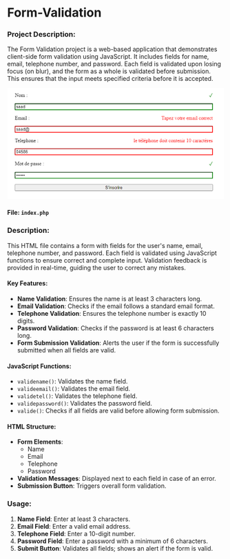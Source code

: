 # Form-Validation

### Project Description:
The Form Validation project is a web-based application that demonstrates client-side form validation using JavaScript. It includes fields for name, email, telephone number, and password. Each field is validated upon losing focus (on blur), and the form as a whole is validated before submission. This ensures that the input meets specified criteria before it is accepted.

<p align="center"><img src="fv.png"></p>

#### File: `index.php`

### Description:
This HTML file contains a form with fields for the user's name, email, telephone number, and password. Each field is validated using JavaScript functions to ensure correct and complete input. Validation feedback is provided in real-time, guiding the user to correct any mistakes.

#### Key Features:
- **Name Validation**: Ensures the name is at least 3 characters long.
- **Email Validation**: Checks if the email follows a standard email format.
- **Telephone Validation**: Ensures the telephone number is exactly 10 digits.
- **Password Validation**: Checks if the password is at least 6 characters long.
- **Form Submission Validation**: Alerts the user if the form is successfully submitted when all fields are valid.

#### JavaScript Functions:
- `validename()`: Validates the name field.
- `valideemail()`: Validates the email field.
- `validetel()`: Validates the telephone field.
- `validepassword()`: Validates the password field.
- `valide()`: Checks if all fields are valid before allowing form submission.

#### HTML Structure:
- **Form Elements**: 
  - Name
  - Email
  - Telephone
  - Password
- **Validation Messages**: Displayed next to each field in case of an error.
- **Submission Button**: Triggers overall form validation. 

### Usage:
1. **Name Field**: Enter at least 3 characters.
2. **Email Field**: Enter a valid email address.
3. **Telephone Field**: Enter a 10-digit number.
4. **Password Field**: Enter a password with a minimum of 6 characters.
5. **Submit Button**: Validates all fields; shows an alert if the form is valid.
